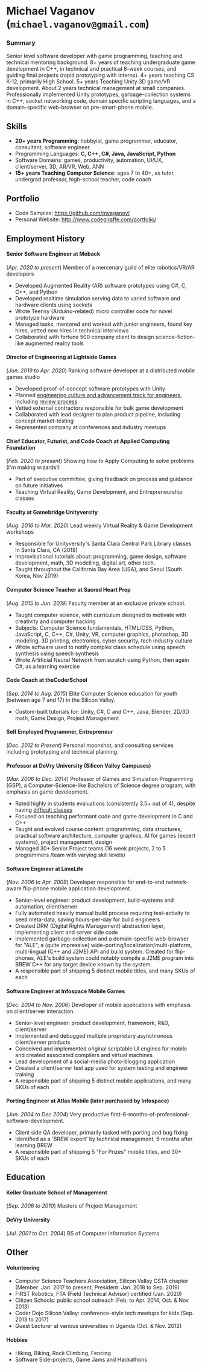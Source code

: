 # Michael Vaganov (`michael.vaganov@gmail.com`)
<!-- https://goo.gl/b27MsM https://tinyurl.com/resumeMvaganov -->
### Summary
Senior level software developer with game programming, teaching and technical mentoring background. 8+ years of teaching undergraduate game development in C++, in technical and practical 8-week courses, and guiding final projects (rapid prototyping with interns). 4+ years teaching CS K-12, primarily High School. 5+ years Teaching Unity 3D game/VR development. About 2 years technical management at small companies. Professionally implemented Unity prototypes, garbage-collection systems in C++, socket networking code, domain specific scripting languages, and a domain-specific web-browser on pre-smart-phone mobile.

## Skills
* **20+ years Programming**: hobbyist, game programmer, educator, consultant, software engineer
* Programming Languages: **C, C++, C#, Java, JavaScript, Python**
* Software Domains: games, productivity, automation, UI/UX, client/server, 3D, AR/VR, Web, ANN
* **15+ years Teaching Computer Science**: ages 7 to 40+, as tutor, undergrad professor, high-school teacher, code coach
## Portfolio
* Code Samples: https://github.com/mvaganov/
* Personal Website: http://www.codegiraffe.com/portfolio/



## Employment History


#### Senior Software Engineer at Moback
(*Apr. 2020 to present*) Member of a mercenary guild of elite robotics/VR/AR developers
* Developed Augmented Reality (AR) software prototypes using C#, C, C++, and Python
* Developed realtime simulation serving data to varied software and hardware clients using sockets
* Wrote Teensy (Arduino-related) micro controller code for novel prototype hardware
* Managed tasks, mentored and worked with junior engineers, found key hires, vetted new hires in technical interviews
* Collaborated with fortune 500 company client to design science-fiction-like augmented reality tools

#### Director of Engineering at Lightside Games
(*Jun. 2019 to Apr. 2020*) Ranking software developer at a distributed mobile games studio
* Developed proof-of-concept software prototypes with Unity
* Planned [engineering culture and advancement track for engineers](https://docs.google.com/presentation/d/1mCDm1fkvAA9iSGsRERUd-WOh-Ku6_mEYOUnahgDsBvw/edit?usp=sharing), including [review process](https://airtable.com/invite/l?inviteId=invdZGBe3UaRfOMOk&inviteToken=160e3e21831a9b9182c6779170359219c3af34d3641fc4090cff28d0a33aa43c)
* Vetted external contractors responsible for bulk game development
* Collaborated with lead designer to plan product pipeline, including concept market-testing
* Represented company at conferences and industry meetups

#### Chief Educator, Futurist, and Code Coach at Applied Computing Foundation
(*Feb. 2020 to present*) Showing how to Apply Computing to solve problems (I'm making wizards!)
* Part of executive committee, giving feedback on process and guidance on future initiatives 
* Teaching Virtual Reality, Game Development, and Entrepreneurship classes

#### Faculty at Gamebridge Unityversity
(*Aug. 2016 to Mar. 2020*) Lead weekly Virtual Reality & Game Development workshops
* Responsible for Unityversity's Santa Clara Central Park Library classes in Santa Clara, CA (2019)
* Improvisational tutorials about: programming, game design, software development, math, 3D modelling, digital art, other tech.
* Taught throughout the California Bay Area (USA), and Seoul (South Korea, Nov 2019)

#### Computer Science Teacher at Sacred Heart Prep
(*Aug. 2015 to Jun. 2019*) Faculty member at an exclusive private school.
* Taught computer science, with curriculum designed to motivate with creativity and computer hacking
* Subjects: Computer Science fundamentals, HTML/CSS, Python, JavaScript, C, C++, C#, Unity, VR, computer graphics, photoshop, 3D modeling, 3D printing, electronics, cyber security, tech industry culture
* Wrote software used to notify complex class schedule using speech synthesis using speech synthesis
* Wrote Artificial Neural Network from scratch using Python, then again C#, as a learning exercise



#### Code Coach at theCoderSchool 
(*Sep. 2014 to Aug. 2015*) Elite Computer Science education for youth (between age 7 and 17) in the Silicon Valley.

* Custom-built tutorials for: Unity, C#, C and C++, Java, Blender, 2D/3D math, Game Design, Project Management


#### Self Employed Programmer, Entrepreneur
(*Dec. 2012 to Present*) Personal moonshot, and consulting services including prototyping and technical planning.



#### Professor at DeVry University (Silicon Valley Campuses)
(*Mar. 2006 to Dec. 2014*) Professor of Games and Simulation Programming (GSP), a Computer-Science-like Bachelors of Science degree program, with emphasis on game development.
* Rated highly in students evaluations (consistently 3.5+ out of 4), despite having [difficult classes](https://docs.google.com/document/d/1zt5Qb3FR3jjg5kX75LsnZqLDQF9lplZYm0sOabWzXtk/edit?usp=sharing)
* Focused on teaching performant code and game development in C and C++
* Taught and evolved course content: programming, data structures, practical software architecture, computer graphics, AI for games (expert systems), project management, design
* Managed 30+ Senior Project teams (16 week projects, 2 to 5 programmers /team with varying skill levels)


#### Software Engineer at LimeLife
(*Nov. 2006 to Apr. 2008*) Developer responsible for end-to-end network-aware flip-phone mobile application development.

* Senior-level engineer: product development, build-systems and automation, client/server
* Fully automated heavily manual build process requiring test-activity to seed meta-data, saving hours-per-day for build engineers
* Created DRM (Digital Rights Management) abstraction layer, implementing client and server side code
* Implemented garbage-collection and a domain-specific web-browser for "ALE", a (quite impressive) wide-porting/localization/multi-platform, multi-lingual (C++ and J2ME) API and build system. Created for flip-phones, ALE's build system could notably compile a J2ME program into BREW C++ for any target device known by the system.
* A responsible part of shipping 5 distinct mobile titles, and many SKUs of each


#### Software Engineer at Infospace Mobile Games
(*Dec. 2004 to Nov. 2006*) Developer of mobile applications with emphasis on client/server interaction.

* Senior-level engineer: product development, framework, R&D, client/server
* Implemented and debugged multiple proprietary asynchronous client/server products
* Conceived and implemented original scriptable UI engines for mobile and created associated compilers and virtual machines
* Lead development of a social-media photo-blogging application
* Created a client/server test app used for system testing and engineer training
* A responsible part of shipping 5 distinct mobile applications, and many SKUs of each

#### Porting Engineer at Atlas Mobile (later purchased by Infospace)
(*Jun. 2004 to Dec 2004*) Very productive first-6-months-of-professional-software-development.

* Client side QA developer, primarily tasked with porting and bug fixing
* Identified as a 'BREW expert' by technical management, 6 months after learning BREW
* A responsible part of shipping 5 "For Prizes" mobile titles, and 30+ SKUs of each 

## Education


#### Keller Graduate School of Management
(*Sep. 2006 to 2010*) Masters of Project Management



#### DeVry University
(*Jul. 2001 to Oct. 2004*) BS of Computer Information Systems



## Other

#### Volunteering

* Computer Science Teachers Association, Silicon Valley CSTA chapter (Member: Jan. 2017 to present, President: Jan. 2018 to Sep. 2019)
* FIRST Robotics, FTA (Field Technical Advisor) certified (Jan. 2020)
* Citizen Schools: public school outreach (Feb. to Apr. 2014, Oct. & Nov 2013)
* Coder Dojo Silicon Valley: conference-style tech meetups for kids (Sep. 2013 to 2017)
* Guest Lecturer at various universities in Uganda (Oct. & Nov. 2012)





#### Hobbies
* Hiking, Biking, Rock Climbing, Fencing
* Software Side-projects, Game Jams and Hackathons



<!-- See https://tinyurl.com/mvGitRes for more detailed resume -->
